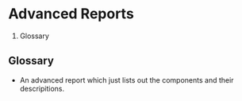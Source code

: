 # Advanced Reports

1. Glossary

## Glossary

- An advanced report which just lists out the components and their descripitions.